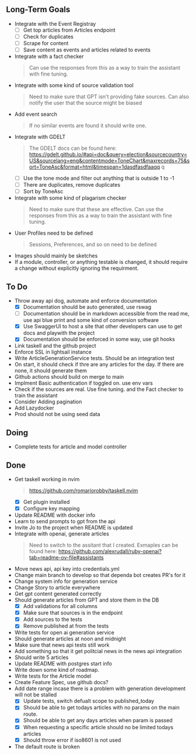 ## Long-Term Goals

- Integrate with the Event Registray
    * [ ] Get top articles from Articles endpoint
    * [ ] Check for duplicates
    * [ ] Scrape for content
    * [ ] Save content as events and articles related to events
- Integrate with a fact checker
    > Can use the responses from this as a way to train the assistant with fine tuning.
- Integrate with some kind of source validation tool
    > Need to make sure that GPT isn't providing fake sources. Can also notify the user that the source might be biased
- Add event search
    > If no similar events are found it should write one.
- Integrate with GDELT
    > The GDELT docs can be found here: https://gdelt.github.io/#api=doc&query=election&sourcecountry=US&sourcelang=eng&contentmode=ToneChart&maxrecords=75&sort=ToneAsc&format=html&timespan=1dasdfasdfaaqq q
    * [ ] Use the tone mode and filter out anything that is outside 1 to -1
    * [ ] There are duplicates, remove duplicates
    * [ ] Sort by ToneAsc
- Integrate with some kind of plagarism checker
    > Need to make sure that these are effective.
    > Can use the responses from this as a way to train the assistant with fine tuning.
- User Profiles need to be defined
    > Sessions, Preferences, and so on need to be defined
- Images should mainly be sketches
- If a module, controller, or anything testable is changed, it should require a change without explicitly ignoring the requirment.

## To Do

- Throw away api dog, automate and enforce documentation
    * [x] Documentation should be auto generated, use rswag
    * [ ] Documentation should be in markdown accessible from the read me, use api blue print and some kind of conversion software
    * [x] Use SwaggerUI to host a site that other developers can use to get docs and playwith the project
    * [x] Documentation should be  enforced in some way, use git hooks
- Link taskell and the github project
- Enforce SSL in lightsail instance
- Write ArticleGenerationService tests. Should be an integration test
- On start, it should check if thre are any articles for the day. If there are none, it should generate them
- Github actions should build on merge to main
- Implment Basic authentication if toggled on. use env vars
- Check if the sources are real. Use fine tuning. and the Fact checker to train the assistant
- Consider Adding pagination
- Add Lazydocker
- Prod should not be using seed data

## Doing

- Complete tests for article and model controller

## Done

- Get taskell working in nvim
    > https://github.com/romariorobby/taskell.nvim
    * [x] Get plugin installed
    * [x] Configure key mapping
- Update README with docker info
- Learn to send prompts to gpt from the api
- Invite Jo to the project when README is updated
- Integrate with openai, generate articles
    > Need to switch to the assitant that I created. Exmaples can be found here: https://github.com/alexrudall/ruby-openai?tab=readme-ov-file#assistants
- Move news api, api key into credentials.yml
- Change main branch to develop so that dependa bot creates PR's for it
- Change system info for generation service
- Change Story to article everywhere
- Get gpt content generated correctly
- Should generate articles from GPT and store them in the DB
    * [x] Add validations for all columns
    * [x] Make sure that sources is in the endpoint
    * [x] Add sources to the tests
    * [x] Remove published at from the tests
- Write tests for open ai generation service
- Should generate articles at noon and midnight
- Make sure that news api tests still work
- Add something so that it get politcial news in the news api integration
- Should write 5 articles
- Update README with postgres start info
- Write down some kind of roadmap.
- Write tests for the Article model
- Create Feature Spec, use github docs?
- Add date range incase there is a problem with generation development will not be stalled
    * [x] Update tests, switch defualt scope to published_today
    * [x] Should be able to get todays articles with no params on the main route.
    * [x] Should be able to get any days articles when param is passed
    * [x] When requesting a specific article should no be limited todays articles
    * [x] Should throw error if iso8601  is not used
- The default route is broken
